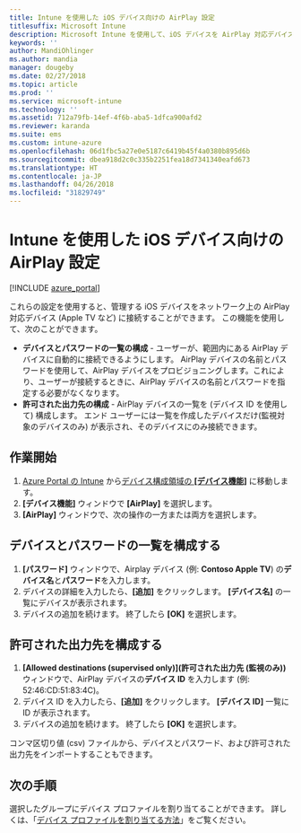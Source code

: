 ```yaml
---
title: Intune を使用した iOS デバイス向けの AirPlay 設定
titlesuffix: Microsoft Intune
description: Microsoft Intune を使用して、iOS デバイスを AirPlay 対応デバイスに自動接続する方法について説明します。
keywords: ''
author: MandiOhlinger
ms.author: mandia
manager: dougeby
ms.date: 02/27/2018
ms.topic: article
ms.prod: ''
ms.service: microsoft-intune
ms.technology: ''
ms.assetid: 712a79fb-14ef-4f6b-aba5-1dfca900afd2
ms.reviewer: karanda
ms.suite: ems
ms.custom: intune-azure
ms.openlocfilehash: 06d1fbc5a27e0e5187c6419b45f4a0380b895d6b
ms.sourcegitcommit: dbea918d2c0c335b2251fea18d7341340eafd673
ms.translationtype: HT
ms.contentlocale: ja-JP
ms.lasthandoff: 04/26/2018
ms.locfileid: "31829749"
---
```

# <a name="intune-airplay-settings-for-ios-devices"></a>Intune を使用した iOS デバイス向けの AirPlay 設定

[!INCLUDE [azure_portal](./includes/azure_portal.md)]

これらの設定を使用すると、管理する iOS デバイスをネットワーク上の AirPlay 対応デバイス (Apple TV など) に接続することができます。
この機能を使用して、次のことができます。

- **デバイスとパスワードの一覧の構成** - ユーザーが、範囲内にある AirPlay デバイスに自動的に接続できるようにします。 AirPlay デバイスの名前とパスワードを使用して、AirPlay デバイスをプロビジョニングします。これにより、ユーザーが接続するときに、AirPlay デバイスの名前とパスワードを指定する必要がなくなります。
- **許可された出力先の構成** - AirPlay デバイスの一覧を (デバイス ID を使用して) 構成します。 エンド ユーザーには一覧を作成したデバイスだけ(監視対象のデバイスのみ) が表示され、そのデバイスにのみ接続できます。

## <a name="get-started"></a>作業開始

1. [Azure Portal の Intune](https://portal.azure.com) から[デバイス構成領域の **[デバイス機能]**](device-features-configure.md) に移動します。 
1. **[デバイス機能]** ウィンドウで **[AirPlay]** を選択します。
2. **[AirPlay]** ウィンドウで、次の操作の一方または両方を選択します。

## <a name="configure-a-device-and-password-list"></a>デバイスとパスワードの一覧を構成する

1. **[パスワード]** ウィンドウで、Airplay デバイス (例: **Contoso Apple TV**) の**デバイス名**と**パスワード**を入力します。
2. デバイスの詳細を入力したら、**[追加]** をクリックします。 **[デバイス名]** の一覧にデバイスが表示されます。
3. デバイスの追加を続けます。 終了したら **[OK]** を選択します。


## <a name="configure-allowed-destinations"></a>許可された出力先を構成する

1. **[Allowed destinations (supervised only)]\(許可された出力先 (監視のみ)\)** ウィンドウで、AirPlay デバイスの**デバイス ID** を入力します (例: 52:46:CD:51:83:4C)。
2. デバイス ID を入力したら、**[追加]** をクリックします。 **[デバイス ID]** 一覧に ID が表示されます。
3. デバイスの追加を続けます。 終了したら **[OK]** を選択します。

コンマ区切り値 (csv) ファイルから、デバイスとパスワード、および許可された出力先をインポートすることもできます。


## <a name="next-steps"></a>次の手順

選択したグループにデバイス プロファイルを割り当てることができます。 詳しくは、「[デバイス プロファイルを割り当てる方法](device-profile-assign.md)」をご覧ください。


